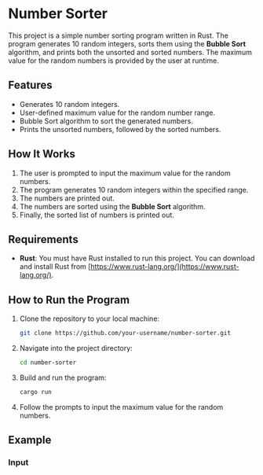 # Number Sorter

This project is a simple number sorting program written in Rust. The program generates 10 random integers, sorts them using the **Bubble Sort** algorithm, and prints both the unsorted and sorted numbers. The maximum value for the random numbers is provided by the user at runtime.

## Features
- Generates 10 random integers.
- User-defined maximum value for the random number range.
- Bubble Sort algorithm to sort the generated numbers.
- Prints the unsorted numbers, followed by the sorted numbers.

## How It Works
1. The user is prompted to input the maximum value for the random numbers.
2. The program generates 10 random integers within the specified range.
3. The numbers are printed out.
4. The numbers are sorted using the **Bubble Sort** algorithm.
5. Finally, the sorted list of numbers is printed out.

## Requirements
- **Rust**: You must have Rust installed to run this project. You can download and install Rust from [https://www.rust-lang.org/](https://www.rust-lang.org/).

## How to Run the Program

1. Clone the repository to your local machine:
    ```bash
    git clone https://github.com/your-username/number-sorter.git
    ```

2. Navigate into the project directory:
    ```bash
    cd number-sorter
    ```

3. Build and run the program:
    ```bash
    cargo run
    ```

4. Follow the prompts to input the maximum value for the random numbers.

## Example

### Input

